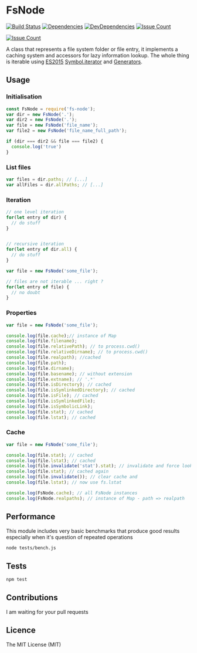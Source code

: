 # FsNode

[![Build Status](https://travis-ci.org/g13013/node-fs-node.svg?branch=master)](https://travis-ci.org/g13013/node-fs-node)
[![Dependencies](https://david-dm.org/g13013/node-fs-node.svg)](https://www.npmjs.com/package/fs-node)
[![DevDependencies](https://david-dm.org/g13013/node-fs-node/dev-status.svg)](https://www.npmjs.com/package/fs-node)
[![Issue Count](https://codeclimate.com/github/g13013/node-fs-node/badges/issue_count.svg)](https://www.npmjs.com/package/fs-node)

[![Issue Count](https://nodei.co/npm/fs-node.png?downloads=true&downloadRank=true&stars=true)](https://www.npmjs.com/package/fs-node)

A class that represents a file system folder or file entry,
it implements a caching system and accessors for lazy information lookup.
The whole thing is iterable using [ES2015](http://www.ecma-international.org/ecma-262/6.0/) [Symbol.iterator](https://developer.mozilla.org/fr/docs/Web/JavaScript/Reference/Objets_globaux/Symbol/iterator) and [Generators](https://developer.mozilla.org/fr/docs/Web/JavaScript/Reference/Objets_globaux/Generator).

## Usage

### Initialisation

```js
const FsNode = require('fs-node');
var dir = new FsNode('.');
var dir2 = new FsNode('.');
var file = new FsNode('file_name');
var file2 = new FsNode('file_name_full_path');

if (dir === dir2 && file === file2) {
  console.log('true')
}

```

### List files

```js
var files = dir.paths; // [...]
var allFiles = dir.allPaths; // [...]
```

### Iteration

```js
// one level iteration
for(let entry of dir) {
  // do stuff
}


// recursive iteration
for(let entry of dir.all) {
  // do stuff
}

var file = new FsNode('some_file');

// files are not iterable ... right ?
for(let entry of file) {
  // no doubt
}

```

### Properties

```js
var file = new FsNode('some_file');

console.log(file.cache);// instance of Map
console.log(file.filename);
console.log(file.relativePath); // to process.cwd()
console.log(file.relativeDirname); // to process.cwd()
console.log(file.realpath); //cached
console.log(file.path);
console.log(file.dirname);
console.log(file.basename); // without extension
console.log(file.extname); // '.*'
console.log(file.isDirectory); // cached
console.log(file.isSymlinkedDirectory); // cached
console.log(file.isFile); // cached
console.log(file.isSymlinkedFile);
console.log(file.isSymbolicLink);
console.log(file.stat); // cached
console.log(file.lstat); // cached
```

### Cache

```js
var file = new FsNode('some_file');

console.log(file.stat); // cached
console.log(file.lstat); // cached
console.log(file.invalidate('stat').stat); // invalidate and force lookup using fs.stat
console.log(file.stat); // cached again
console.log(file.invalidate()); // clear cache and
console.log(file.lstat); // now use fs.lstat

console.log(FsNode.cache); // all FsNode instances
console.log(FsNode.realpaths); // instance of Map - path => realpath
```

## Performance

This module includes very basic benchmarks that produce good results
especially when it's question of repeated operations

```sh
node tests/bench.js
```

## Tests

```sh
npm test
```

## Contributions

I am waiting for your pull requests

## Licence

The MIT License (MIT)
